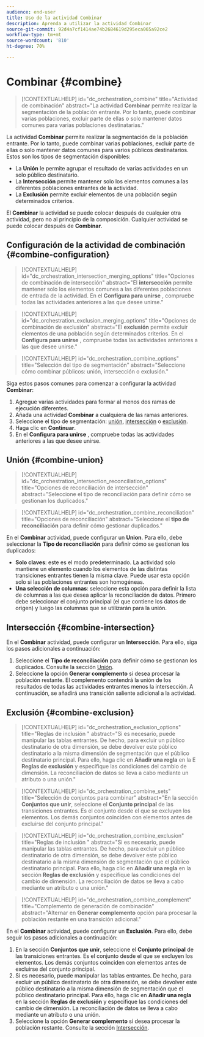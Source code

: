 ```yaml
---
audience: end-user
title: Uso de la actividad Combinar
description: Aprenda a utilizar la actividad Combinar
source-git-commit: 92d4a7cf1414ae74b2684619d295eca065a92ce2
workflow-type: tm+mt
source-wordcount: '810'
ht-degree: 70%

---
```


# Combinar {#combine}

>[!CONTEXTUALHELP]
>id="dc_orchestration_combine"
>title="Actividad de combinación"
>abstract="La actividad **Combinar** permite realizar la segmentación de la población entrante. Por lo tanto, puede combinar varias poblaciones, excluir parte de ellas o solo mantener datos comunes para varias poblaciones destinatarias."

La actividad **Combinar** permite realizar la segmentación de la población entrante. Por lo tanto, puede combinar varias poblaciones, excluir parte de ellas o solo mantener datos comunes para varios públicos destinatarios. Estos son los tipos de segmentación disponibles:

* La **Unión** le permite agrupar el resultado de varias actividades en un solo público destinatario.
* La **Intersección** permite mantener solo los elementos comunes a las diferentes poblaciones entrantes de la actividad.
* La **Exclusión** permite excluir elementos de una población según determinados criterios.


El **Combinar** la actividad se puede colocar después de cualquier otra actividad, pero no al principio de la composición. Cualquier actividad se puede colocar después de **Combinar**.


## Configuración de la actividad de combinación {#combine-configuration}

>[!CONTEXTUALHELP]
>id="dc_orchestration_intersection_merging_options"
>title="Opciones de combinación de intersección"
>abstract="El **intersección** permite mantener solo los elementos comunes a las diferentes poblaciones de entrada de la actividad. En el **Configura para unirse** , compruebe todas las actividades anteriores a las que desee unirse."

>[!CONTEXTUALHELP]
>id="dc_orchestration_exclusion_merging_options"
>title="Opciones de combinación de exclusión"
>abstract="El **exclusión** permite excluir elementos de una población según determinados criterios. En el **Configura para unirse** , compruebe todas las actividades anteriores a las que desee unirse."

>[!CONTEXTUALHELP]
>id="dc_orchestration_combine_options"
>title="Selección del tipo de segmentación"
>abstract="Seleccione cómo combinar públicos: unión, intersección o exclusión."

Siga estos pasos comunes para comenzar a configurar la actividad **Combinar**:

1. Agregue varias actividades para formar al menos dos ramas de ejecución diferentes.
1. Añada una actividad **Combinar** a cualquiera de las ramas anteriores.
1. Seleccione el tipo de segmentación: [unión](#union), [intersección](#intersection) o [exclusión](#exclusion).
1. Haga clic en **Continuar**.
1. En el **Configura para unirse** , compruebe todas las actividades anteriores a las que desee unirse.

## Unión {#combine-union}

>[!CONTEXTUALHELP]
>id="dc_orchestration_intersection_reconciliation_options"
>title="Opciones de reconciliación de intersección"
>abstract="Seleccione el tipo de reconciliación para definir cómo se gestionan los duplicados."

>[!CONTEXTUALHELP]
>id="dc_orchestration_combine_reconciliation"
>title="Opciones de reconciliación"
>abstract="Seleccione el **tipo de reconciliación** para definir cómo gestionar duplicados."

En el **Combinar** actividad, puede configurar un **Union**. Para ello, debe seleccionar la **Tipo de reconciliación** para definir cómo se gestionan los duplicados:

* **Solo claves**: este es el modo predeterminado. La actividad solo mantiene un elemento cuando los elementos de las distintas transiciones entrantes tienen la misma clave. Puede usar esta opción solo si las poblaciones entrantes son homogéneas.
* **Una selección de columnas**: seleccione esta opción para definir la lista de columnas a las que desea aplicar la reconciliación de datos. Primero debe seleccionar el conjunto principal (el que contiene los datos de origen) y luego las columnas que se utilizarán para la unión.

## Intersección {#combine-intersection}

En el **Combinar** actividad, puede configurar un **Intersección**. Para ello, siga los pasos adicionales a continuación:

1. Seleccione el **Tipo de reconciliación** para definir cómo se gestionan los duplicados. Consulte la sección [Unión](#union).
1. Seleccione la opción **Generar complemento** si desea procesar la población restante. El complemento contendrá la unión de los resultados de todas las actividades entrantes menos la intersección. A continuación, se añadirá una transición saliente adicional a la actividad.

## Exclusión {#combine-exclusion}

>[!CONTEXTUALHELP]
>id="dc_orchestration_exclusion_options"
>title="Reglas de inclusión "
>abstract="Si es necesario, puede manipular las tablas entrantes. De hecho, para excluir un público destinatario de otra dimensión, se debe devolver este público destinatario a la misma dimensión de segmentación que el público destinatario principal. Para ello, haga clic en **Añadir una regla** en la E **Reglas de exclusión** y especifique las condiciones del cambio de dimensión. La reconciliación de datos se lleva a cabo mediante un atributo o una unión."

>[!CONTEXTUALHELP]
>id="dc_orchestration_combine_sets"
>title="Selección de conjuntos para combinar"
>abstract="En la sección **Conjuntos que unir**, seleccione el **Conjunto principal** de las transiciones entrantes. Es el conjunto desde el que se excluyen los elementos. Los demás conjuntos coinciden con elementos antes de excluirse del conjunto principal."

>[!CONTEXTUALHELP]
>id="dc_orchestration_combine_exclusion"
>title="Reglas de inclusión "
>abstract="Si es necesario, puede manipular las tablas entrantes. De hecho, para excluir un público destinatario de otra dimensión, se debe devolver este público destinatario a la misma dimensión de segmentación que el público destinatario principal. Para ello, haga clic en **Añadir una regla** en la sección **Reglas de exclusión** y especifique las condiciones del cambio de dimensión. La reconciliación de datos se lleva a cabo mediante un atributo o una unión."

>[!CONTEXTUALHELP]
>id="dc_orchestration_combine_complement"
>title="Complemento de generación de combinación"
>abstract="Alternar en **Generar complemento** opción para procesar la población restante en una transición adicional."

En el **Combinar** actividad, puede configurar un **Exclusión**. Para ello, debe seguir los pasos adicionales a continuación:

1. En la sección **Conjuntos que unir**, seleccione el **Conjunto principal** de las transiciones entrantes. Es el conjunto desde el que se excluyen los elementos. Los demás conjuntos coinciden con elementos antes de excluirse del conjunto principal.
1. Si es necesario, puede manipular las tablas entrantes. De hecho, para excluir un público destinatario de otra dimensión, se debe devolver este público destinatario a la misma dimensión de segmentación que el público destinatario principal. Para ello, haga clic en **Añadir una regla** en la sección **Reglas de exclusión** y especifique las condiciones del cambio de dimensión. La reconciliación de datos se lleva a cabo mediante un atributo o una unión.
1. Seleccione la opción **Generar complemento** si desea procesar la población restante. Consulte la sección [Intersección](#intersection).

<!--
## Examples{#combine-examples}

In the following example, we are using a **Combine** activity and we add a **union** to retrieves all the profiles of the two queries: persons between 18 and 27 years old and persons between 34 and 40 years old.

![](../assets/workflow-union-example.png)

The following example shows the **intersection** between two query activities. It is being used here to retrieve profiles who are between 18 to 27 years old and whose email address has been provided.

![](../assets/workflow-intersection-example.png)

The following **exclusion** example shows two queries configured to filter profiles who are between 18 and 27 years old and have an Adobe email domain. The profiles with an Adobe email domain are then excluded from the first set. 

![](../assets/workflow-exclusion-example.png)
-->
